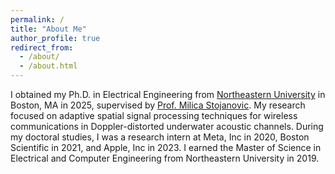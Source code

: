```yaml
---
permalink: /
title: "About Me"
author_profile: true
redirect_from: 
  - /about/
  - /about.html
---
```


I obtained my Ph.D. in Electrical Engineering from [Northeastern University](https://www.northeastern.edu/) in Boston, MA in 2025, supervised by [Prof. Milica Stojanovic](https://millitsa.coe.neu.edu/). My research focused on adaptive spatial signal processing techniques for wireless communications in Doppler-distorted underwater acoustic channels. During my doctoral studies, I was a research intern at Meta, Inc in 2020, Boston Scientific in 2021, and Apple, Inc in 2023. I earned the Master of Science in Electrical and Computer Engineering from Northeastern University in 2019.
